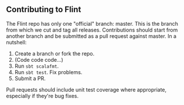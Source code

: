 ## Contributing to Flint

The Flint repo has only one "official" branch: master. This is the branch from which we cut and tag all releases. Contributions should start from another branch and be submitted as a pull request against master. In a nutshell:

1. Create a branch or fork the repo.
1. (Code code code...)
1. Run `sbt scalafmt`.
1. Run `sbt test`. Fix problems.
1. Submit a PR.

Pull requests should include unit test coverage where appropriate, especially if they're bug fixes.
